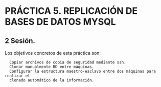 # PRÁCTICA 5. REPLICACIÓN DE BASES DE DATOS MYSQL
## 2 Sesión.

Los objetivos concretos de esta práctica son:

      Copiar archivos de copia de seguridad mediante ssh.
      Clonar manualmente BD entre máquinas.
      Configurar la estructura maestro-esclavo entre dos máquinas para realizar el
      clonado automático de la información.
